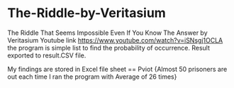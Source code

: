 # The-Riddle-by-Veritasium
The Riddle That Seems Impossible Even If You Know The Answer by Veritasium
Youtube link https://www.youtube.com/watch?v=iSNsgj1OCLA
the program is simple list to find the probability of occurrence.
Result exported to result.CSV file.

My findings are stored in Excel file sheet == Pviot {Almost 50 prisoners are out each time I ran the program with Average of 26 times}
